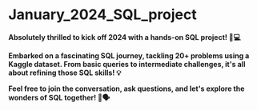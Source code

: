 # January_2024_SQL_project

__Absolutely thrilled to kick off 2024 with a hands-on SQL project! 🚀💻__


__Embarked on a fascinating SQL journey, tackling 20+ problems using a Kaggle dataset. From basic queries to intermediate challenges, it's all about refining those SQL skills! 💡__


__Feel free to join the conversation, ask questions, and let's explore the wonders of SQL together! 🤝🗣️__
